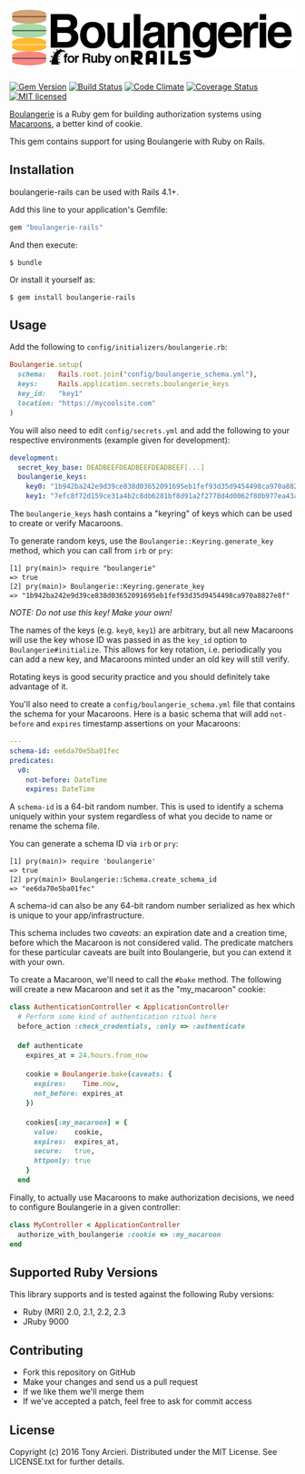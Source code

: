 ![Boulangerie](https://raw.githubusercontent.com/cryptosphere/boulangerie-rails/master/boulangerie-rails.png)
======================
[![Gem Version](https://badge.fury.io/rb/boulangerie-rails.svg)](http://rubygems.org/gems/boulangerie-rails)
[![Build Status](https://travis-ci.org/cryptosphere/boulangerie-rails.svg)](https://travis-ci.org/cryptosphere/boulangerie-rails)
[![Code Climate](https://codeclimate.com/github/cryptosphere/boulangerie-rails/badges/gpa.svg)](https://codeclimate.com/github/cryptosphere/boulangerie-rails)
[![Coverage Status](https://coveralls.io/repos/cryptosphere/boulangerie-rails/badge.svg?branch=master&service=github)](https://coveralls.io/github/cryptosphere/boulangerie-rails?branch=master)
[![MIT licensed](https://img.shields.io/badge/license-MIT-blue.svg)](https://github.com/cryptosphere/boulangerie-rails/master/LICENSE.txt)

[Boulangerie] is a Ruby gem for building authorization systems using
[Macaroons](http://macaroons.io), a better kind of cookie.

This gem contains support for using Boulangerie with Ruby on Rails.

[Boulangerie]: https://github.com/cryptosphere/boulangerie

## Installation

boulangerie-rails can be used with Rails 4.1+.

Add this line to your application's Gemfile:

```ruby
gem "boulangerie-rails"
```

And then execute:

    $ bundle

Or install it yourself as:

    $ gem install boulangerie-rails

## Usage

Add the following to `config/initializers/boulangerie.rb`:

```ruby
Boulangerie.setup(
  schema:   Rails.root.join("config/boulangerie_schema.yml"),
  keys:     Rails.application.secrets.boulangerie_keys
  key_id:   "key1"
  location: "https://mycoolsite.com"
)
```

You will also need to edit `config/secrets.yml` and add the following to
your respective environments (example given for development):

```yaml
development:
  secret_key_base: DEADBEEFDEADBEEFDEADBEEF[...]
  boulangerie_keys:
    key0: "1b942ba242e9d39ce838d03652091695eb1fef93d35d9454498ca970a8827e8f"
    key1: "7efc8f72d159ce31a4b2c8db6281bf8d91a2f2778d4d0062f80b977ea43a8ec4"
```

The `boulangerie_keys` hash contains a "keyring" of keys which can be used to
create or verify Macaroons.

To generate random keys, use the `Boulangerie::Keyring.generate_key` method,
which you can call from `irb` or `pry`:

```
[1] pry(main)> require "boulangerie"
=> true
[2] pry(main)> Boulangerie::Keyring.generate_key
=> "1b942ba242e9d39ce838d03652091695eb1fef93d35d9454498ca970a8827e8f"
```

*NOTE: Do not use this key! Make your own!*

The names of the keys (e.g. `key0`, `key1`) are arbitrary, but all new Macaroons
will use the key whose ID was passed in as the `key_id` option to
`Boulangerie#initialize`. This allows for key rotation, i.e. periodically you can
add a new key, and Macaroons minted under an old key will still verify.

Rotating keys is good security practice and you should definitely take advantage of it.

You'll also need to create a `config/boulangerie_schema.yml` file that
contains the schema for your Macaroons. Here is a basic schema that will
add `not-before` and `expires` timestamp assertions on your Macaroons:

```yaml
---
schema-id: ee6da70e5ba01fec
predicates:
  v0:
    not-before: DateTime
    expires: DateTime
```

A `schema-id` is a 64-bit random number. This is used to identify a schema
uniquely within your system regardless of what you decide to name or rename
the schema file.

You can generate a schema ID via `irb` or `pry`:

```
[1] pry(main)> require 'boulangerie'
=> true
[2] pry(main)> Boulangerie::Schema.create_schema_id
=> "ee6da70e5ba01fec"
```

A schema-id can also be any 64-bit random number serialized as hex which
is unique to your app/infrastructure.

This schema includes two *caveats*: an expiration date and a creation time,
before which the Macaroon is not considered valid.
The predicate matchers for these particular caveats are built into
Boulangerie, but you can extend it with your own.

To create a Macaroon, we'll need to call the `#bake` method. The following
will create a new Macaroon and set it as the "my_macaroon" cookie:

```ruby
class AuthenticationController < ApplicationController
  # Perform some kind of authentication ritual here
  before_action :check_credentials, :only => :authenticate

  def authenticate
    expires_at = 24.hours.from_now

    cookie = Boulangerie.bake(caveats: {
      expires:    Time.now,
      not_before: expires_at
    })

    cookies[:my_macaroon] = {
      value:    cookie,
      expires:  expires_at,
      secure:   true,
      httponly: true
    }
  end
```

Finally, to actually use Macaroons to make authorization decisions, we need
to configure Boulangerie in a given controller:

```ruby
class MyController < ApplicationController
  authorize_with_boulangerie :cookie => :my_macaroon
end
```

## Supported Ruby Versions

This library supports and is tested against the following Ruby versions:

* Ruby (MRI) 2.0, 2.1, 2.2, 2.3
* JRuby 9000

## Contributing

* Fork this repository on GitHub
* Make your changes and send us a pull request
* If we like them we'll merge them
* If we've accepted a patch, feel free to ask for commit access

## License

Copyright (c) 2016 Tony Arcieri. Distributed under the MIT License.
See LICENSE.txt for further details.
